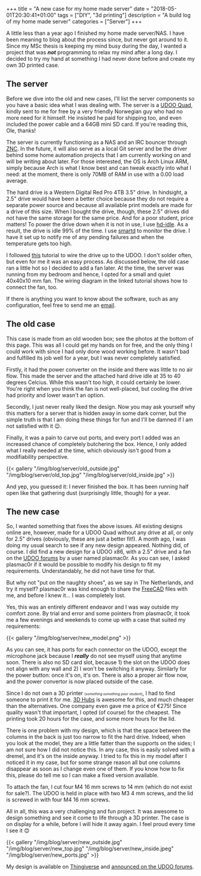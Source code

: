 +++
title = "A new case for my home made server"
date = "2018-05-01T20:30:41+01:00"
tags = ["DIY", "3d printing"]
description = "A build log of my home made server"
categories = ["Server"]
+++

A little less than a year ago I finished my home made server/NAS. I
have been meaning to blog about the process since, but never got
around to it. Since my MSc thesis is keeping my mind busy during the
day, I wanted a project that was ***not*** programming to relax my
mind after a long day. I decided to try my hand at something I had
never done before and create my own 3D printed case.

## The server

Before we dive into the old and new cases, I'll list the server
components so you have a basic idea what I was dealing with. The
server is a [UDOO
Quad](https://shop.udoo.org/eu/quad-dual/udoo-quad.html), kindly sent
to me for free by a very friendly Norwegian guy who had no more need
for it himself. He insisted he paid for shipping too, and even
included the power cable and a 64GB mini SD card. If you're reading
this, Ole, thanks!

The server is currently functioning as a NAS and an IRC bouncer
through [ZNC](https://wiki.znc.in/ZNC). In the future, it will also
serve as a local Git server and be the driver behind some home
automation projects that I am currently working on and will be writing
about later. For those interested, the OS is Arch Linux ARM, simply
because Arch is what I know best and can tweak exactly into what I
need: at the moment, there is only 70MB of RAM in use with a 0.00 load
average.

The hard drive is a Western Digital Red Pro 4TB 3.5" drive. In
hindsight, a 2.5" drive would have been a better choice because they
do not require a separate power source and because all available print
models are made for a drive of this size. When I bought the drive,
though, these 2.5" drives did not have the same storage for the same
price. And for a poor student, price matters! To power the drive down
when it is not in use, I use
[hd-idle](http://hd-idle.sourceforge.net). As a result, the drive is
idle 99% of the time. I use [smartd](https://www.smartmontools.org) to
monitor the drive. I have it set up to notify me of any pending
failures and when the temperature gets too high.

I followed
[this](https://www.udoo.org/tutorial/diy-nas-with-openmediavault-and-udoo-pt-1-hardware/)
tutorial to wire the drive up to the UDOO. I don't solder often, but
even for me it was an easy process. As discussed below, the old case
ran a little hot so I decided to add a fan later. At the time, the
server was running from my bedroom and hence, I opted for a small and
quiet 40x40x10 mm fan. The wiring diagram in the linked tutorial shows
how to connect the fan, too.

If there is anything you want to know about the software, such as any
configuration, feel free to send me an [email](mailto:dev@hjdskes.nl).

## The old case

This case is made from an old wooden box; see the photos at the bottom
of this page. This was all I could get my hands on for free, and the
only thing I could work with since I had only done wood working
before. It wasn't bad and fulfilled its job well for a year, but I was
never completely satisfied.

Firstly, it had the power converter on the inside and there was little
to no air flow. This made the server and the attached hard drive idle
at 35 to 40 degrees Celcius. While this wasn't too high, it could
certainly be lower. You're right when you think the fan is not
well-placed, but cooling the drive had priority and lower wasn't an
option.

Secondly, I just never really liked the design.  Now you may ask
yourself why this matters for a server that is hidden away in some
dark corner, but the simple truth is that I am doing these things for
fun and I'll be damned if I am not satisfied with it 😉.

Finally, it was a pain to carve out ports, and every port I added was
an increased chance of completely butchering the box. Hence, I only
added what I really needed at the time, which obviously isn't good
from a modifiability perspective.

{{< gallery "/img/blog/server/old_outside.jpg"
            "/img/blog/server/old_top.jpg"
			"/img/blog/server/old_inside.jpg" >}}

And yep, you guessed it: I never finished the box. It has been running
half open like that gathering dust (surprisingly little, though) for a
year.

## The new case

So, I wanted something that fixes the above issues. All existing
designs online are, however, made for a UDOO Quad without any drive at
all, or only for 2.5" drives (obviously, these are just a better
fit!). A month ago, I was doing my usual search to see if any new
design appeared. Nothing did, of course. I did find a new design for a
UDOO x86, with a 2.5" drive and a fan on the [UDOO
forums](https://www.udoo.org/forum/threads/udoo-x86-case-with-sata-ssd-hdd-compartment-and-fan.11389/)
by a user named plasmac0r. As you can see, I asked plasmac0r if it
would be possible to modify his design to fit my
requirements. Understandably, he did not have time for that.

But why not "put on the naughty shoes", as we say in The Netherlands,
and try it myself? plasmac0r was kind enough to share the
[FreeCAD](https://www.freecadweb.org) files with me, and before I knew
it... I was completely lost.

Yes, this was an entirely different endeavor and I was way outside my
comfort zone. By trial and error and some pointers from plasmac0r, it
took me a few evenings and weekends to come up with a case that suited
my requirements:

{{< gallery "/img/blog/server/new_model.png" >}}

As you can see, it has ports for each connector on the UDOO, except
the microphone jack because I ***really*** do not see myself using
that anytime soon. There is also no SD card slot, because 1) the slot
on the UDOO does not align with any wall and 2) I won't be switching
it anyway. Similarly for the power button: once it's on, it's
on. There is also a proper air flow now, and the power convertor is
now placed outside of the case.

Since I do not own a 3D printer <span
style="font-size:xx-small">(*something something poor
student*)</span>, I had to find someone to print it for me. [3D
Hubs](https://www.3dhubs.com) is awesome for this, and much cheaper
than the alternatives. One company even gave me a price of €275! Since
quality wasn't that important, I opted (of course) for the
cheapest. The printing took 20 hours for the case, and some more hours
for the lid.

There is one problem with my design, which is that the space between
the columns in the back is just too narrow to fit the hard
drive. Indeed, when you look at the model, they are a little fatter
than the supports on the sides; I am not sure how I did not notice
this. In any case, this is easily solved with a dremel, and it's on
the inside anyway. I tried to fix this in my model after I noticed it
in my case, but for some strange reason all but one columns disappear
as soon as I change even one of them. If you know how to fix this,
please do tell me so I can make a fixed version available.

To attach the fan, I cut four M4 16 mm screws to 14 mm (which
do not exist for sale?). The UDOO is held in place with two M3 4 mm
screws, and the lid is screwed in with four M4 16 mm screws.

All in all, this was a very challenging and fun project. It was
awesome to design something and see it come to life through a 3D
printer. The case is on display for a while, before I will hide it
away again. I feel proud every time I see it 😊

{{< gallery "/img/blog/server/new_outside.jpg"
            "/img/blog/server/new_top.jpg"
            "/img/blog/server/new_inside.jpeg"
            "/img/blog/server/new_ports.jpg" >}}

My design is available on
[Thingiverse](https://www.thingiverse.com/thing:2886653) and
[announced on the UDOO
forums](https://www.udoo.org/forum/threads/udoo-quad-case-with-3-5-hdd-compartment-and-fan.14005/).
